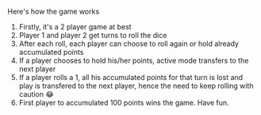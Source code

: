 Here's how the game works

1. Firstly, it's a 2 player game at best
2. Player 1 and player 2 get turns to roll the dice
3. After each roll, each player can choose to roll again or hold already accumulated points
4. If a player chooses to hold his/her points, active mode transfers to the next player
5. If a player rolls a 1, all his accumulated points for that turn is lost and play is transfered to the next player, hence the need to keep rolling with caution 😂
6. First player to accumulated 100 points wins the game. Have fun.
